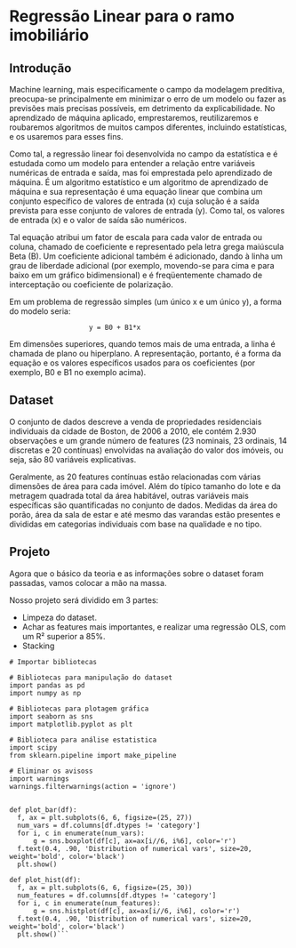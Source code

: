# Regressão Linear para o ramo imobiliário
 
## Introdução
Machine learning, mais especificamente o campo da modelagem preditiva, preocupa-se principalmente em minimizar o erro de um modelo ou fazer as previsões mais precisas possíveis, em detrimento da explicabilidade. No aprendizado de máquina aplicado, emprestaremos, reutilizaremos e roubaremos algoritmos de muitos campos diferentes, incluindo estatísticas, e os usaremos para esses fins.

Como tal, a regressão linear foi desenvolvida no campo da estatística e é estudada como um modelo para entender a relação entre variáveis ​​numéricas de entrada e saída, mas foi emprestada pelo aprendizado de máquina. É um algoritmo estatístico e um algoritmo de aprendizado de máquina e sua representação é uma equação linear que combina um conjunto específico de valores de entrada (x) cuja solução é a saída prevista para esse conjunto de valores de entrada (y). Como tal, os valores de entrada (x) e o valor de saída são numéricos.

Tal equação atribui um fator de escala para cada valor de entrada ou coluna, chamado de coeficiente e representado pela letra grega maiúscula Beta (B). Um coeficiente adicional também é adicionado, dando à linha um grau de liberdade adicional (por exemplo, movendo-se para cima e para baixo em um gráfico bidimensional) e é freqüentemente chamado de interceptação ou coeficiente de polarização.

Em um problema de regressão simples (um único x e um único y), a forma do modelo seria:

                        y = B0 + B1*x 


Em dimensões superiores, quando temos mais de uma entrada, a linha é chamada de plano ou hiperplano. A representação, portanto, é a forma da equação e os valores específicos usados ​​para os coeficientes (por exemplo, B0 e B1 no exemplo acima).

## Dataset
O conjunto de dados descreve a venda de propriedades residenciais individuais da cidade de Boston, de 2006 a 2010, ele contém 2.930 observações e um grande número de features (23 nominais, 23 ordinais, 14 discretas e 20 contínuas) envolvidas na avaliação do valor dos imóveis, ou seja, são 80 variáveis explicativas.

Geralmente, as 20 features ​​contínuas estão relacionadas com várias dimensões de área para cada imóvel. Além do típico tamanho do lote e da metragem quadrada total da área habitável, outras variáveis ​​mais específicas são quantificadas no conjunto de dados. Medidas da área do porão, área da sala de estar e até mesmo das varandas estão presentes e divididas em categorias individuais com base na qualidade e no tipo.

## Projeto
Agora que o básico da teoria e as informações sobre o dataset foram passadas, vamos colocar a mão na massa.

Nosso projeto será dividido em 3 partes:

* Limpeza do dataset.
* Achar as features mais importantes, e realizar uma regressão OLS, com um R² superior a 85%.
* Stacking

```
# Importar bibliotecas 

# Bibliotecas para manipulação do dataset
import pandas as pd
import numpy as np

# Bibliotecas para plotagem gráfica  
import seaborn as sns
import matplotlib.pyplot as plt

# Biblioteca para análise estatistica
import scipy
from sklearn.pipeline import make_pipeline

# Eliminar os avisoss 
import warnings
warnings.filterwarnings(action = 'ignore')
```

```# Algumas funções úteis 

def plot_bar(df):
  f, ax = plt.subplots(6, 6, figsize=(25, 27))
  num_vars = df.columns[df.dtypes != 'category']
  for i, c in enumerate(num_vars):
      g = sns.boxplot(df[c], ax=ax[i//6, i%6], color='r')
  f.text(0.4, .90, 'Distribution of numerical vars', size=20, weight='bold', color='black')
  plt.show()

def plot_hist(df):
  f, ax = plt.subplots(6, 6, figsize=(25, 30))
  num_features = df.columns[df.dtypes != 'category']
  for i, c in enumerate(num_features):
      g = sns.histplot(df[c], ax=ax[i//6, i%6], color='r')
  f.text(0.4, .90, 'Distribution of numerical vars', size=20, weight='bold', color='black')
  plt.show()```

